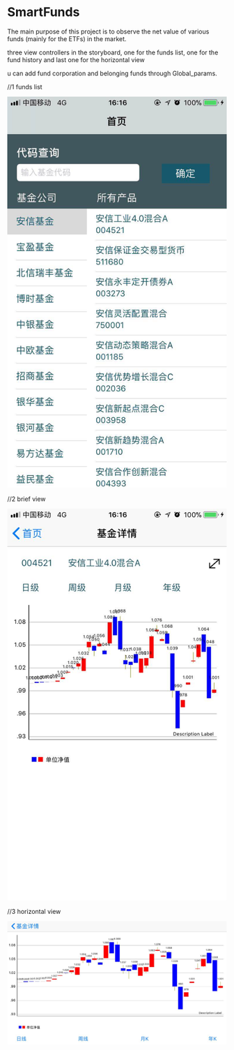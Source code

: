 # SmartFunds
The main purpose of this project is to observe the net value of various funds (mainly for the ETFs) in the market.

three view controllers in the storyboard, one for the funds list, one for the fund history and last one for the horizontal view

u can add fund corporation and belonging funds through Global_params.

//1 funds list

![image](https://github.com/jansenfan/SmartFunds/blob/master/WechatIMG57.jpeg)

//2 brief view

![image](https://github.com/jansenfan/SmartFunds/blob/master/WechatIMG58.jpeg)

//3 horizontal view

![image](https://github.com/jansenfan/SmartFunds/blob/master/WechatIMG59.jpeg)


